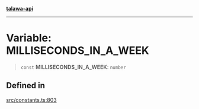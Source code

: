 [**talawa-api**](../../README.md)

***

# Variable: MILLISECONDS\_IN\_A\_WEEK

> `const` **MILLISECONDS\_IN\_A\_WEEK**: `number`

## Defined in

[src/constants.ts:803](https://github.com/Suyash878/talawa-api/blob/e4413cec641a837926071678fed3c7f67234e31e/src/constants.ts#L803)
